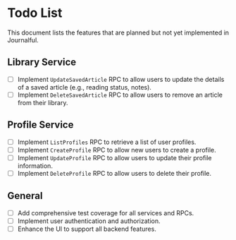 # Todo List

This document lists the features that are planned but not yet implemented in Journalful.

## Library Service

- [ ] Implement `UpdateSavedArticle` RPC to allow users to update the details of a saved article (e.g., reading status, notes).
- [ ] Implement `DeleteSavedArticle` RPC to allow users to remove an article from their library.

## Profile Service

- [ ] Implement `ListProfiles` RPC to retrieve a list of user profiles.
- [ ] Implement `CreateProfile` RPC to allow new users to create a profile.
- [ ] Implement `UpdateProfile` RPC to allow users to update their profile information.
- [ ] Implement `DeleteProfile` RPC to allow users to delete their profile.

## General

- [ ] Add comprehensive test coverage for all services and RPCs.
- [ ] Implement user authentication and authorization.
- [ ] Enhance the UI to support all backend features.

